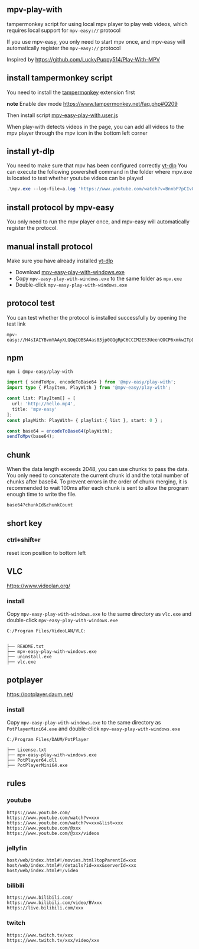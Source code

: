 ## mpv-play-with

tampermonkey script for using local mpv player to play web videos, which requires local support for `mpv-easy://` protocol

If you use mpv-easy, you only need to start mpv once, and mpv-easy will automatically register the `mpv-easy://` protocol

Inspired by https://github.com/LuckyPuppy514/Play-With-MPV

## install tampermonkey script

You need to install the [tampermonkey](https://www.tampermonkey.net/) extension first

**note**
Enable dev mode https://www.tampermonkey.net/faq.php#Q209

Then install script [mpv-easy-play-with.user.js](https://github.com/mpv-easy/mpv-easy/releases/latest/download/mpv-easy-play-with.user.js)

When play-with detects videos in the page, you can add all videos to the mpv player through the mpv icon in the bottom left corner

## install yt-dlp
You need to make sure that mpv has been configured correctly [yt-dlp](https://github.com/yt-dlp/yt-dlp)
You can execute the following powershell command in the folder where mpv.exe is located to test whether youtube videos can be played
```powershell
.\mpv.exe --log-file=a.log 'https://www.youtube.com/watch?v=BnnbP7pCIvQ'
```

## install protocol by mpv-easy

You only need to run the mpv player once, and mpv-easy will automatically register the protocol.

## manual install protocol

Make sure you have already installed [yt-dlp](https://github.com/yt-dlp/yt-dlp)

- Download [mpv-easy-play-with-windows.exe](https://github.com/mpv-easy/mpv-easy/releases/latest/download/mpv-easy-play-with-windows.exe)
- Copy `mpv-easy-play-with-windows.exe` to the same folder as `mpv.exe`
- Double-click `mpv-easy-play-with-windows.exe`

## protocol test

You can test whether the protocol is installed successfully by opening the test link
```
mpv-easy://H4sIAIYBvmYAAyXLQQqCQBSA4as83jp0GQgRpC6CCIM2ES3UeenQOCP6xmkwITpDV+oinSSh1b/5vxFblXsle8ZoxH/PI9pOYYQ1c9tHYeicC7yxbAsKStOELueyXg+rjdZFtmzj7XDABbJkRbOKfUFda/UtglRU1Fmtqevh+3xDqoXUFRxraggesCOGk7GQGKeh8JDkTgrIjOhlLj4vMy974quSd5wu0/QDJfFha6wAAAA=
```


## npm

```bash
npm i @mpv-easy/play-with
```

```ts
import { sendToMpv, encodeToBase64 } from '@mpv-easy/play-with';
import type { PlayItem, PlayWith } from '@mpv-easy/play-with';

const list: PlayItem[] = [
  url: 'http://hello.mp4',
  title: 'mpv-easy'
];
const playWith: PlayWith= { playlist:{ list }, start: 0 } ;

const base64 = encodeToBase64(playWith);
sendToMpv(base64);
```

## chunk

When the data length exceeds 2048, you can use chunks to pass the data. You only need to concatenate the current chunk id and the total number of chunks after base64.
To prevent errors in the order of chunk merging, it is recommended to wait 100ms after each chunk is sent to allow the program enough time to write the file.

```
base64?chunkId&chunkCount
```

## short key

### ctrl+shift+r

reset icon position to bottom left


## VLC

https://www.videolan.org/

### install

Copy `mpv-easy-play-with-windows.exe` to the same directory as `vlc.exe` and double-click `mpv-easy-play-with-windows.exe`

```
C:/Program Files/VideoLAN/VLC:


├── README.txt
├── mpv-easy-play-with-windows.exe
├── uninstall.exe
├── vlc.exe
```

## potplayer

https://potplayer.daum.net/

### install

Copy `mpv-easy-play-with-windows.exe` to the same directory as `PotPlayerMini64.exe` and double-click `mpv-easy-play-with-windows.exe`

```
C:/Program Files/DAUM/PotPlayer

├── License.txt
├── mpv-easy-play-with-windows.exe
├── PotPlayer64.dll
├── PotPlayerMini64.exe
```


## rules

### youtube

```
https://www.youtube.com/
https://www.youtube.com/watch?v=xxx
https://www.youtube.com/watch?v=xxx&list=xxx
https://www.youtube.com/@xxx
https://www.youtube.com/@xxx/videos
```

### jellyfin

```
host/web/index.html#!/movies.html?topParentId=xxx
host/web/index.html#!/details?id=xxx&serverId=xxx
host/web/index.html#!/video
```

### bilibili

```
https://www.bilibili.com/
https://www.bilibili.com/video/BVxxx
https://live.bilibili.com/xxx
```

### twitch

```
https://www.twitch.tv/xxx
https://www.twitch.tv/xxx/video/xxx
```
